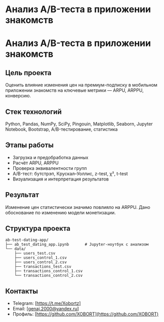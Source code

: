 # Анализ A/B-теста в приложении знакомств

# Анализ A/B-теста в приложении знакомств

## Цель проекта
Оценить влияние изменения цен на премиум-подписку в мобильном приложении знакомств на ключевые метрики — ARPU, ARPPU, конверсию.

## Стек технологий
Python, Pandas, NumPy, SciPy, Pingouin, Matplotlib, Seaborn, Jupyter Notebook, Bootstrap, A/B-тестирование, статистика

## Этапы работы
- Загрузка и предобработка данных
- Расчёт ARPU, ARPPU
- Проверка эквивалентности групп
- A/B-тест: бутстрэп, Крускал–Уоллис, z-test, χ², t-test
- Визуализация и интерпретация результатов

## Результат
Изменение цен статистически значимо повлияло на ARPPU. Дано обоснование по изменению модели монетизации.

## Структура проекта

```
ab-test-dating-app/
├── ab_test_dating_app.ipynb       # Jupyter-ноутбук с анализом
└── data/
    ├── users_test.csv
    ├── users_control_1.csv
    ├── users_control_2.csv
    ├── transactions_test.csv
    ├── transactions_control_1.csv
    └── transactions_control_2.csv
```

## Контакты

- Telegram: [https://t.me/Xobortz]
- Email: [genaj.2000@yandex.ru]
- Профиль: [https://github.com/XOBORT](https://github.com/XOBORT)

